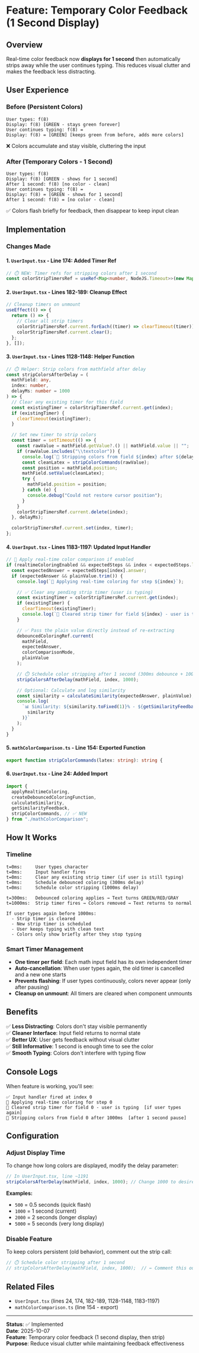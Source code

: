 # Feature: Temporary Color Feedback (1 Second Display)

## Overview

Real-time color feedback now **displays for 1 second** then automatically strips away while the user continues typing. This reduces visual clutter and makes the feedback less distracting.

## User Experience

### Before (Persistent Colors)

```
User types: f(8)
Display: f(8) [GREEN - stays green forever]
User continues typing: f(8) =
Display: f(8) = [GREEN] [keeps green from before, adds more colors]
```

❌ Colors accumulate and stay visible, cluttering the input

### After (Temporary Colors - 1 Second)

```
User types: f(8)
Display: f(8) [GREEN - shows for 1 second]
After 1 second: f(8) [no color - clean]
User continues typing: f(8) =
Display: f(8) = [GREEN - shows for 1 second]
After 1 second: f(8) = [no color - clean]
```

✅ Colors flash briefly for feedback, then disappear to keep input clean

## Implementation

### Changes Made

#### 1. `UserInput.tsx` - Line 174: Added Timer Ref

```typescript
// ⏱️ NEW: Timer refs for stripping colors after 1 second
const colorStripTimersRef = useRef<Map<number, NodeJS.Timeout>>(new Map());
```

#### 2. `UserInput.tsx` - Lines 182-189: Cleanup Effect

```typescript
// Cleanup timers on unmount
useEffect(() => {
  return () => {
    // Clear all strip timers
    colorStripTimersRef.current.forEach((timer) => clearTimeout(timer));
    colorStripTimersRef.current.clear();
  };
}, []);
```

#### 3. `UserInput.tsx` - Lines 1128-1148: Helper Function

```typescript
// ⏱️ Helper: Strip colors from mathfield after delay
const stripColorsAfterDelay = (
  mathField: any,
  index: number,
  delayMs: number = 1000
) => {
  // Clear any existing timer for this field
  const existingTimer = colorStripTimersRef.current.get(index);
  if (existingTimer) {
    clearTimeout(existingTimer);
  }

  // Set new timer to strip colors
  const timer = setTimeout(() => {
    const rawValue = mathField.getValue?.() || mathField.value || "";
    if (rawValue.includes("\\textcolor")) {
      console.log(`🧹 Stripping colors from field ${index} after ${delayMs}ms`);
      const cleanLatex = stripColorCommands(rawValue);
      const position = mathField.position;
      mathField.setValue(cleanLatex);
      try {
        mathField.position = position;
      } catch (e) {
        console.debug("Could not restore cursor position");
      }
    }
    colorStripTimersRef.current.delete(index);
  }, delayMs);

  colorStripTimersRef.current.set(index, timer);
};
```

#### 4. `UserInput.tsx` - Lines 1183-1197: Updated Input Handler

```typescript
// 🎨 Apply real-time color comparison if enabled
if (realtimeColoringEnabled && expectedSteps && index < expectedSteps.length) {
  const expectedAnswer = expectedSteps[index].answer;
  if (expectedAnswer && plainValue.trim()) {
    console.log(`🎨 Applying real-time coloring for step ${index}`);

    // ✅ Clear any pending strip timer (user is typing)
    const existingTimer = colorStripTimersRef.current.get(index);
    if (existingTimer) {
      clearTimeout(existingTimer);
      console.log(`🚫 Cleared strip timer for field ${index} - user is typing`);
    }

    // ✅ Pass the plain value directly instead of re-extracting
    debouncedColoringRef.current(
      mathField,
      expectedAnswer,
      colorComparisonMode,
      plainValue
    );

    // ⏱️ Schedule color stripping after 1 second (300ms debounce + 1000ms display)
    stripColorsAfterDelay(mathField, index, 1000);

    // Optional: Calculate and log similarity
    const similarity = calculateSimilarity(expectedAnswer, plainValue);
    console.log(
      `📊 Similarity: ${similarity.toFixed(1)}% - ${getSimilarityFeedback(
        similarity
      )}`
    );
  }
}
```

#### 5. `mathColorComparison.ts` - Line 154: Exported Function

```typescript
export function stripColorCommands(latex: string): string {
```

#### 6. `UserInput.tsx` - Line 24: Added Import

```typescript
import {
  applyRealtimeColoring,
  createDebouncedColoringFunction,
  calculateSimilarity,
  getSimilarityFeedback,
  stripColorCommands, // ✅ NEW
} from "./mathColorComparison";
```

## How It Works

### Timeline

```
t=0ms:     User types character
t=0ms:     Input handler fires
t=0ms:     Clear any existing strip timer (if user is still typing)
t=0ms:     Schedule debounced coloring (300ms delay)
t=0ms:     Schedule color stripping (1000ms delay)

t=300ms:   Debounced coloring applies → Text turns GREEN/RED/GRAY
t=1000ms:  Strip timer fires → Colors removed → Text returns to normal

If user types again before 1000ms:
  - Strip timer is cleared
  - New strip timer is scheduled
  - User keeps typing with clean text
  - Colors only show briefly after they stop typing
```

### Smart Timer Management

- **One timer per field**: Each math input field has its own independent timer
- **Auto-cancellation**: When user types again, the old timer is cancelled and a new one starts
- **Prevents flashing**: If user types continuously, colors never appear (only after pausing)
- **Cleanup on unmount**: All timers are cleared when component unmounts

## Benefits

✅ **Less Distracting**: Colors don't stay visible permanently  
✅ **Cleaner Interface**: Input field returns to normal state  
✅ **Better UX**: User gets feedback without visual clutter  
✅ **Still Informative**: 1 second is enough time to see the color  
✅ **Smooth Typing**: Colors don't interfere with typing flow

## Console Logs

When feature is working, you'll see:

```
✅ Input handler fired at index 0
🎨 Applying real-time coloring for step 0
🚫 Cleared strip timer for field 0 - user is typing  [if user types again]
🧹 Stripping colors from field 0 after 1000ms  [after 1 second pause]
```

## Configuration

### Adjust Display Time

To change how long colors are displayed, modify the delay parameter:

```typescript
// In UserInput.tsx, line ~1191
stripColorsAfterDelay(mathField, index, 1000); // Change 1000 to desired ms
```

**Examples:**

- `500` = 0.5 seconds (quick flash)
- `1000` = 1 second (current)
- `2000` = 2 seconds (longer display)
- `5000` = 5 seconds (very long display)

### Disable Feature

To keep colors persistent (old behavior), comment out the strip call:

```typescript
// ⏱️ Schedule color stripping after 1 second
// stripColorsAfterDelay(mathField, index, 1000);  // ← Comment this out
```

## Related Files

- `UserInput.tsx` (lines 24, 174, 182-189, 1128-1148, 1183-1197)
- `mathColorComparison.ts` (line 154 - export)

---

**Status**: ✅ Implemented  
**Date**: 2025-10-07  
**Feature**: Temporary color feedback (1 second display, then strip)  
**Purpose**: Reduce visual clutter while maintaining feedback effectiveness
